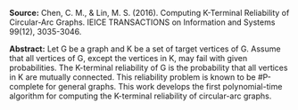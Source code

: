 **Source:** Chen, C. M., & Lin, M. S. (2016). Computing K-Terminal Reliability of Circular-Arc Graphs. IEICE TRANSACTIONS on Information and Systems 99(12), 3035-3046.

**Abstract:** Let G be a graph and K be a set of target vertices of G. Assume that all vertices of G, except the vertices in K, may fail with given probabilities. The K-terminal reliability of G is the probability that all vertices in K are mutually connected. This reliability problem is known to be #P-complete for general graphs. This work develops the first polynomial-time algorithm for computing the K-terminal reliability of circular-arc graphs.
